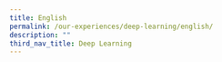 ```yaml
---
title: English
permalink: /our-experiences/deep-learning/english/
description: ""
third_nav_title: Deep Learning
---
```

